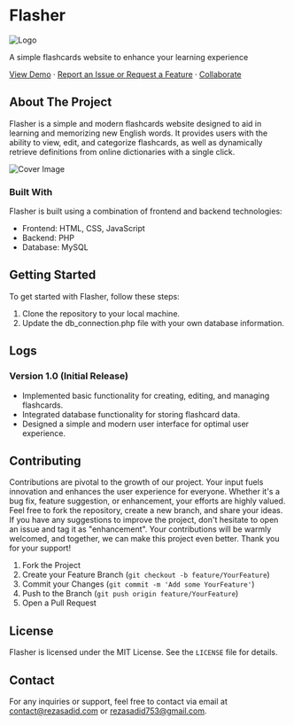# Flasher

![Logo](https://rezasadid.com/projects/flasher/favicon.svg)

A simple flashcards website to enhance your learning experience

[View Demo](https://rsdn.ir/g-fsh) · [Report an Issue or Request a Feature](https://github.com/rezasadid753/flasher/issues) · [Collaborate](https://github.com/rezasadid753/flasher/pulls)

## About The Project

Flasher is a simple and modern flashcards website designed to aid in learning and memorizing new English words. It provides users with the ability to view, edit, and categorize flashcards, as well as dynamically retrieve definitions from online dictionaries with a single click.

![Cover Image](https://rezasadid.com/projects/flasher/cover.jpg)

### Built With

Flasher is built using a combination of frontend and backend technologies:

* Frontend: HTML, CSS, JavaScript
* Backend: PHP
* Database: MySQL

## Getting Started

To get started with Flasher, follow these steps:

1. Clone the repository to your local machine.
2. Update the db_connection.php file with your own database information.

## Logs

### Version 1.0 (Initial Release)

* Implemented basic functionality for creating, editing, and managing flashcards.
* Integrated database functionality for storing flashcard data.
* Designed a simple and modern user interface for optimal user experience.

## Contributing

Contributions are pivotal to the growth of our project. Your input fuels innovation and enhances the user experience for everyone. Whether it's a bug fix, feature suggestion, or enhancement, your efforts are highly valued. Feel free to fork the repository, create a new branch, and share your ideas. If you have any suggestions to improve the project, don't hesitate to open an issue and tag it as "enhancement". Your contributions will be warmly welcomed, and together, we can make this project even better. Thank you for your support!

1. Fork the Project
2. Create your Feature Branch (`git checkout -b feature/YourFeature`)
3. Commit your Changes (`git commit -m 'Add some YourFeature'`)
4. Push to the Branch (`git push origin feature/YourFeature`)
5. Open a Pull Request

## License

Flasher is licensed under the MIT License. See the `LICENSE` file for details.

## Contact

For any inquiries or support, feel free to contact via email at <contact@rezasadid.com> or <rezasadid753@gmail.com>.
